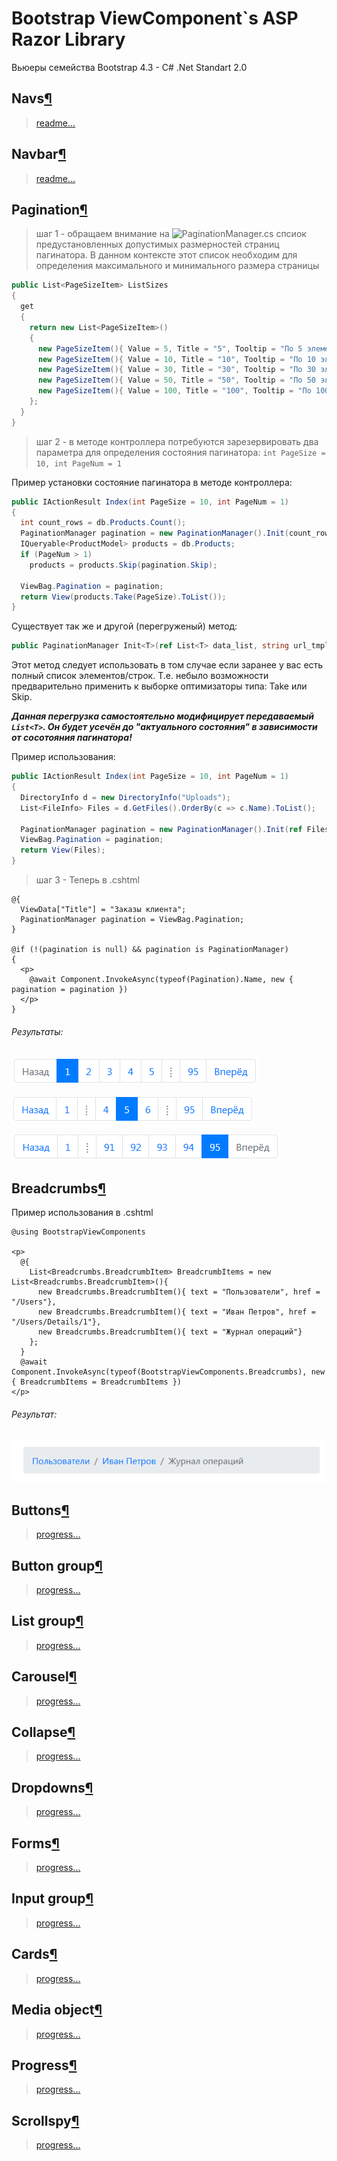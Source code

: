 # Bootstrap ViewComponent`s ASP Razor Library
Вьюеры семейства Bootstrap 4.3 - C# .Net Standart 2.0

## Navs[¶](https://getbootstrap.com/docs/4.3/components/navs/)
> [readme...](https://github.com/badhitman/BootstrapViewComponentsRazorLibrary/tree/master/Components/bootstrap/navs)

## Navbar[¶](https://getbootstrap.com/docs/4.3/components/navbar/)
> [readme...](https://github.com/badhitman/BootstrapViewComponentsRazorLibrary/tree/master/Components/bootstrap/navbar)

## Pagination[¶](https://getbootstrap.com/docs/4.3/components/pagination/)

> шаг 1 - обращаем внимание на ![PaginationManager.cs](https://github.com/badhitman/BootstrapViewComponentsRazorLibrary/blob/master/Service/PaginationManager.cs) спсиок предустановленных допустимых размерностей страниц пагинатора.
В данном контексте этот список необходим для определения максимального и минимального размера страницы

```c#
public List<PageSizeItem> ListSizes
{
  get
  {
    return new List<PageSizeItem>()
    {
      new PageSizeItem(){ Value = 5, Title = "5", Tooltip = "По 5 элементов на странице" },
      new PageSizeItem(){ Value = 10, Title = "10", Tooltip = "По 10 элементов на странице" },
      new PageSizeItem(){ Value = 30, Title = "30", Tooltip = "По 30 элементов на странице" },
      new PageSizeItem(){ Value = 50, Title = "50", Tooltip = "По 50 элементов на странице" },
      new PageSizeItem(){ Value = 100, Title = "100", Tooltip = "По 100 элементов на странице" }
    };
  }
}
```

> шаг 2 - в методе контроллера потребуются зарезервировать два параметра для определения состояния пагинатора: `int PageSize = 10, int PageNum = 1`


Пример установки состояние пагинатора в методе контроллера:
```c#
public IActionResult Index(int PageSize = 10, int PageNum = 1)
{
  int count_rows = db.Products.Count();
  PaginationManager pagination = new PaginationManager().Init(count_rows, this.HttpContext.Request.Path.Value + "?", PageNum, PageSize);
  IQueryable<ProductModel> products = db.Products;
  if (PageNum > 1)
    products = products.Skip(pagination.Skip);
	
  ViewBag.Pagination = pagination;
  return View(products.Take(PageSize).ToList());
}
```

Существует так же и другой (перегруженый) метод:
```c#
public PaginationManager Init<T>(ref List<T> data_list, string url_tmpl, int _PageNum, int _PageSize)
```
Этот метод следует использовать в том случае если заранее у вас есть полный список элементов/строк. Т.е. небыло возможности предварительно применить к выборке оптимизаторы типа: Take или Skip.

***Данная перегрузка самостоятельно модифицирует передаваемый `List<T>`. Он будет усечён до "актуального состояния" в зависимости от сосотояния пагинатора!*** 

Пример использования:
```c#
public IActionResult Index(int PageSize = 10, int PageNum = 1)
{
  DirectoryInfo d = new DirectoryInfo("Uploads");
  List<FileInfo> Files = d.GetFiles().OrderBy(c => c.Name).ToList();
	
  PaginationManager pagination = new PaginationManager().Init(ref Files, this.HttpContext.Request.Path.Value + "?", PageNum, PageSize);
  ViewBag.Pagination = pagination;
  return View(Files);
}
```

> шаг 3 - Теперь в .cshtml 

```cshtml
@{
  ViewData["Title"] = "Заказы клиента";
  PaginationManager pagination = ViewBag.Pagination;
}

@if (!(pagination is null) && pagination is PaginationManager)
{
  <p>
    @await Component.InvokeAsync(typeof(Pagination).Name, new { pagination = pagination })
  </p>
}
```

###### Результаты:

![Bootstrap - pagination demo 1](./demo/pagination.png)

![Bootstrap - pagination demo 2](./demo/pagination2.png)

![Bootstrap - pagination demo 3](./demo/pagination3.png)


## Breadcrumbs[¶](https://getbootstrap.com/docs/4.3/components/breadcrumb/)
Пример использования в .cshtml
```cshtml
@using BootstrapViewComponents

<p>
  @{
    List<Breadcrumbs.BreadcrumbItem> BreadcrumbItems = new List<Breadcrumbs.BreadcrumbItem>(){
      new Breadcrumbs.BreadcrumbItem(){ text = "Пользователи", href = "/Users"},
      new Breadcrumbs.BreadcrumbItem(){ text = "Иван Петров", href = "/Users/Details/1"},
      new Breadcrumbs.BreadcrumbItem(){ text = "Журнал операций"}
    };
  }
  @await Component.InvokeAsync(typeof(BootstrapViewComponents.Breadcrumbs), new { BreadcrumbItems = BreadcrumbItems })
</p>
```

###### Результат:

![Bootstrap - breadcrumb demo](./demo/breadcrumb.png)

## Buttons[¶](https://getbootstrap.com/docs/4.3/components/buttons/)
> [progress...](https://github.com/badhitman/BootstrapViewComponentsRazorLibrary/tree/master/Service/bootstrap/button)

## Button group[¶](https://getbootstrap.com/docs/4.3/components/button-group/#basic-example)
> [progress...](https://github.com/badhitman/BootstrapViewComponentsRazorLibrary/tree/master/Service/bootstrap/button/group)

## List group[¶](https://getbootstrap.com/docs/4.3/components/list-group/)
> [progress...](https://github.com/badhitman/BootstrapViewComponentsRazorLibrary/tree/master/Service/bootstrap/list)

## Carousel[¶](https://getbootstrap.com/docs/4.3/components/carousel/)
> [progress...](https://github.com/badhitman/BootstrapViewComponentsRazorLibrary/tree/master/Service/bootstrap/carousel)

## Collapse[¶](https://getbootstrap.com/docs/4.3/components/collapse/)
> [progress...](https://github.com/badhitman/BootstrapViewComponentsRazorLibrary/tree/master/Service/bootstrap/collapse)

## Dropdowns[¶](https://getbootstrap.com/docs/4.3/components/dropdowns/)
> [progress...](https://github.com/badhitman/BootstrapViewComponentsRazorLibrary/tree/master/Service/bootstrap/dropdowns)

## Forms[¶](https://getbootstrap.com/docs/4.3/components/forms/)
> [progress...](https://github.com/badhitman/BootstrapViewComponentsRazorLibrary/tree/master/Service/bootstrap/forms)

## Input group[¶](https://getbootstrap.com/docs/4.3/components/input-group/)
> [progress...](https://github.com/badhitman/BootstrapViewComponentsRazorLibrary/tree/master/Service/bootstrap/input/group)

## Cards[¶](https://getbootstrap.com/docs/4.3/components/card/)
> [progress...](https://github.com/badhitman/BootstrapViewComponentsRazorLibrary/tree/master/Service/bootstrap/cards)

## Media object[¶](https://getbootstrap.com/docs/4.3/components/media-object/)
> [progress...](https://github.com/badhitman/BootstrapViewComponentsRazorLibrary/tree/master/Service/bootstrap/media)

## Progress[¶](https://getbootstrap.com/docs/4.3/components/progress/)
> [progress...](https://github.com/badhitman/BootstrapViewComponentsRazorLibrary/tree/master/Service/bootstrap/progress)

## Scrollspy[¶](https://getbootstrap.com/docs/4.3/components/scrollspy/)
> [progress...](https://github.com/badhitman/BootstrapViewComponentsRazorLibrary/tree/master/Service/bootstrap/scrollspy)